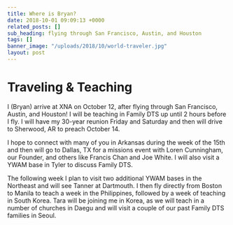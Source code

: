 ```yaml
---
title: Where is Bryan?
date: 2018-10-01 09:09:13 +0000
related_posts: []
sub_heading: flying through San Francisco, Austin, and Houston 
tags: []
banner_image: "/uploads/2018/10/world-traveler.jpg"
layout: post
---
```

# Traveling & Teaching
I (Bryan) arrive at XNA on October 12, after flying through San Francisco, Austin, and Houston! I will be teaching in Family DTS up until 2 hours before I fly. I will have my 30-year reunion Friday and Saturday and then will drive to Sherwood, AR to preach October 14.
<!--break-->
I hope to connect with many of you in Arkansas during the week of the 15th and then will go to Dallas, TX for a missions event with Loren Cunningham, our Founder, and others like Francis Chan and Joe White. I will also visit a YWAM base in Tyler to discuss Family DTS.

The following week I plan to visit two additional YWAM bases in the Northeast and will see Tanner at Dartmouth. I then fly directly from Boston to Manila to teach a week in the Philippines, followed by a week of teaching in South Korea. Tara will be joining me in Korea, as we will teach in a number of churches in Daegu and will visit a couple of our past Family DTS families in Seoul. 
